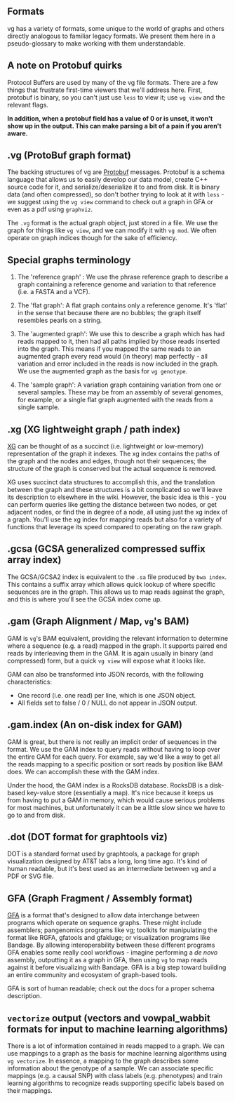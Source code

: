 Formats
--------

vg has a variety of formats, some unique to the world of graphs and others directly analogous to familiar legacy formats. We present them here in a pseudo-glossary to make working with them understandable.

## A note on Protobuf quirks
Protocol Buffers are used by many of the vg file formats. There are a few things that frustrate first-time viewers that we'll address here. First, protobuf is binary, so you can't just use `less` to view it; use `vg view` and the relevant flags.

**In addition, when a protobuf field has a value of 0 or is unset, it won't show up in the output. This can make parsing a bit of a pain if you aren't aware.**

## .vg (ProtoBuf graph format)
The backing structures of vg are [Protobuf](https://developers.google.com/protocol-buffers/) messages. Protobuf is a schema language that allows us to easily develop our data model, create C++ source code for it, and serialize/deserialize it to and from disk. It is binary data (and often compressed), so don't bother trying to look at it with `less` - we suggest using the `vg view` command to check out a graph in GFA or even as a pdf using `graphviz`.

The `.vg` format is the actual graph object, just stored in a file. We use the graph for things like `vg view`, and we can modify it with `vg mod`. We often operate on graph indices though for the sake of efficiency.

## Special graphs terminology
1. The 'reference graph' : We use the phrase reference graph to describe a graph containing a reference genome and variation to that reference (i.e. a FASTA and a VCF).

2. The 'flat graph': A flat graph contains only a reference genome. It's 'flat' in the sense that because there are no bubbles; the graph itself resembles pearls on a string.

3. The 'augmented graph': We use this to describe a graph which has had reads mapped to it, then had all paths implied by those reads inserted into the graph. This means if you mapped the same reads to an augmented graph every read would (in theory) map perfectly - all variation and error included in the reads is now included in the graph. We use the augmented graph as the basis for `vg genotype`.

4. The 'sample graph': A variation graph containing variation from one or several samples. These may be from an assembly of several genomes, for example, or a single flat graph augmented with the reads from a single sample.

## .xg (XG lightweight graph / path index)
[XG](https://github.com/vgteam/xg.git) can be thought of as a succinct (i.e. lightweight or low-memory) representation of the graph it indexes. The xg index contains the paths of the graph and the nodes and edges, though not their sequences; the structure of the graph is conserved but the actual sequence is removed.

XG uses succinct data structures to accomplish this, and the translation between the graph and these structures is a bit complicated so we'll leave its description to elsewhere in the wiki. However, the basic idea is this - you can perform queries like getting the distance between two nodes, or get adjacent nodes, or find the in degree of a node, all using just the xg index of a graph. You'll use the xg index for mapping reads but also for a variety of functions that leverage its speed compared to operating on the raw graph.

## .gcsa (GCSA generalized compressed suffix array index)
The GCSA/GCSA2 index is equivalent to the `.sa` file produced by `bwa index`. This contains a suffix array which allows quick lookup of where specific sequences are in the graph. This allows us to map reads against the graph, and this is where you'll see the GCSA index come up.



## .gam (Graph Alignment / Map, `vg`'s BAM)
GAM is `vg`'s BAM equivalent, providing the relevant information to determine where a sequence (e.g. a read) mapped in the graph. It supports paired end reads by interleaving them in the GAM. It is again usually in binary (and compressed) form, but a quick `vg view` will expose what it looks like.

GAM can also be transformed into JSON records, with the following characteristics:
- One record (i.e. one read) per line, which is one JSON object.
- All fields set to false / 0 / NULL do not appear in JSON output.


## .gam.index (An on-disk index for GAM)
GAM is great, but there is not really an implicit order of sequences in the format. We use the GAM index to query reads without having to loop over the entire GAM for each query. For example, say we'd like a way to get all the reads mapping to a specific position or sort reads by position like BAM does. We can accomplish these with the GAM index.

Under the hood, the GAM index is a RocksDB database. RocksDB is a disk-based key-value store (essentially a map). It's nice because it keeps us from having to put a GAM in memory, which would cause serious problems for most machines, but unfortunately it can be a little slow since we have to go to and from disk.

## .dot (DOT format for graphtools viz)
DOT is a standard format used by graphtools, a package for graph visualization designed by AT&T labs a long, long time ago. It's kind of human readable, but it's best used as an intermediate between vg and a PDF or SVG file.


## GFA (Graph Fragment / Assembly format)
[GFA](https://github.com/GFA-spec/GFA-spec) is a format that's designed to allow data interchange between programs which operate on sequence graphs. These might include assemblers; pangenomics programs like vg; toolkits for manipulating the format like RGFA, gfatools and gfakluge; or visualization programs like Bandage. By allowing interoperability between these different programs GFA enables some really cool workflows - imagine performing a *de novo* assembly, outputting it as a graph in GFA, then using `vg` to map reads against it before visualizing with Bandage. GFA is a big step toward building an entire community and ecosystem of graph-based tools.

GFA is sort of human readable; check out the docs for a proper schema description.



## `vectorize` output (vectors and vowpal_wabbit formats for input to machine learning algorithms)
There is a lot of information contained in reads mapped to a graph. We can use mappings to a graph as the basis
for machine learning algorithms using `vg vectorize`. In essence, a mapping to the graph describes some information about the genotype of a sample. We can associate specific mappings (e.g. a causal SNP) with class labels (e.g. phenotypes) and train learning algorithms to recognize reads supporting specific labels based on their mappings.